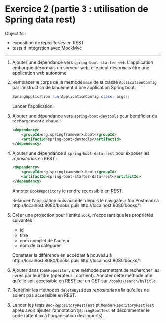 # Exercice 2 (partie 3 : utilisation de Spring data rest)


Objectifs : 
- exposition de _repositories_ en REST
- tests d'intégration avec MockMvc
*****

1. Ajouter une dépendance vers `spring-boot-starter-web`. L'application embarque désormais un serveur web, elle peut désormais être une application web autonome.

2. Remplacer le corps de la méthode `main` de la classe `ApplicationConfig` par l'instruction de lancement d'une application Spring boot:

	```java
	SpringApplication.run(ApplicationConfig.class, args);
	```
		
	Lancer l'application.

3. Ajouter une dépendance vers `spring-boot-devtools` pour bénéficier du rechargement à chaud :

	```xml
	<dependency>
		<groupId>org.springframework.boot</groupId>
		<artifactId>spring-boot-devtools</artifactId>
	</dependency>
	```
	
4. Ajouter une dépendance à `spring-boot-data-rest` pour exposer les _repositories_ en REST : 

	```xml
	<dependency>
		<groupId>org.springframework.boot</groupId>
		<artifactId>spring-boot-starter-data-rest</artifactId>
	</dependency>
	```
	Annoter `BookRepository` le rendre accessible en REST.
	
	Relancer l'application puis accéder depuis le navigateur (ou Postman) à http://localhost:8080/books puis http://localhost:8080/books/1
	
5. Créer une projection pour l'entité `Book`, n'exposant que les propriétés suivantes : 

	* id
	* titre
	* nom complet de l'auteur.
	* nom de la categorie.
	
	Constater la différence en accédant à nouveau à http://localhost:8080/books puis http://localhost:8080/books/1
	
6. Ajouter dans `BookRepository` une méthode permettant de rechercher les livres par leur titre (opérateur : contient). Annoter cette méthode afin qu'elle soit accessible en REST par un GET sur `/books/search/byTitle`

8. Redéfinir les méthodes `deleteById` des _repositories_ afin qu'elles ne soient pas accessible en REST.

9. Lancer les tests `BookRepositoryRestTest` et `MemberRepositoryRestTest` après avoir ajouter l'annotation `@SpringBootTest` et décommenter le code (attention à l'organisation des imports).